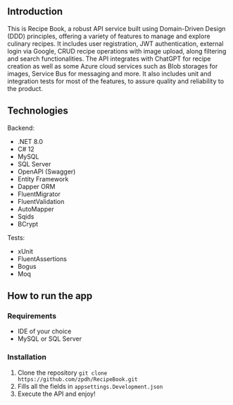 ## Introduction

This is Recipe Book, a robust API service built using Domain-Driven Design (DDD) principles, offering a
variety of features to manage and explore culinary recipes.
It includes user registration, JWT authentication, external login via Google, CRUD recipe operations with image upload,
along filtering and search functionalities.
The API integrates with ChatGPT for recipe creation as well as some Azure cloud services such as Blob storages for
images, Service Bus for messaging and more.
It also includes unit and integration tests for most of the features, to assure quality and reliability to the product.


## Technologies

Backend:

- .NET 8.0
- C# 12
- MySQL
- SQL Server
- OpenAPI (Swagger)
- Entity Framework
- Dapper ORM
- FluentMigrator
- FluentValidation
- AutoMapper
- Sqids
- BCrypt

Tests:

- xUnit
- FluentAssertions
- Bogus
- Moq


## How to run the app

### Requirements

- IDE of your choice
- MySQL or SQL Server

### Installation

1. Clone the repository `git clone https://github.com/zpdh/RecipeBook.git`
2. Fills all the fields in `appsettings.Development.json`
3. Execute the API and enjoy!
